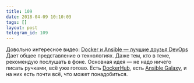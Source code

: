 ```yaml
---
title: 109
date: 2018-04-09 10:10:03
tags: []
layout: post
telegram_id: 109
---
```


Довольно интересное видео:
[Docker и Ansible — лучшие друзья DevOps](https://youtu.be/14sj7HTbqoA)
Дает общее представление о технологиях. Даже тем, кто в теме, рекомендую послушать в фоне. Основная идея — не надо ничего писать ручками, всё уже готово. Есть [DockerHub](https://hub.docker.com/), есть [Ansible Galaxy](https://galaxy.ansible.com/), и на них есть почти всё, что может понадобиться.
